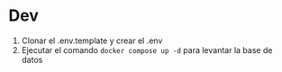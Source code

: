 

# Dev 

1. Clonar el .env.template y crear el .env
2. Ejecutar el comando ```docker compose up -d```  para levantar la base de datos